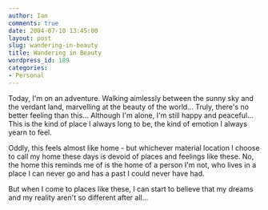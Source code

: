 ```yaml
---
author: Ian
comments: true
date: 2004-07-10 13:45:00
layout: post
slug: wandering-in-beauty
title: Wandering in Beauty
wordpress_id: 189
categories:
- Personal
---
```


Today, I'm on an adventure.  Walking aimlessly between the sunny sky and the verdant land, marvelling at the beauty of the world...  Truly, there's no better feeling than this...  Although I'm alone, I'm still happy and peaceful...  This is the kind of place I always long to be, the kind of emotion I always yearn to feel.  

Oddly, this feels almost like home - but whichever material location I choose to call my home these days is devoid of places and feelings like these.  No, the home this reminds me of is the home of a person I'm not, who lives in a place I can never go and has a past I could never have had.  

But when I come to places like these, I can start to believe that my dreams and my reality aren't so different after all...
